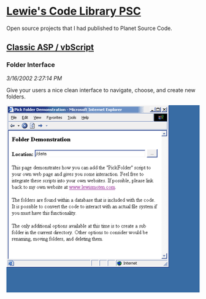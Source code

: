 # [Lewie's Code Library PSC](../../README.md)

Open source projects that I had published to Planet Source Code.

## [Classic ASP / vbScript](../README.md)

### Folder Interface

*3/16/2002 2:27:14 PM*

Give your users a nice clean interface to navigate, choose, and create new folders.

![Screenshot of Folder Interface](./screenshot.gif)



